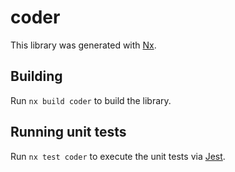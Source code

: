 # coder

This library was generated with [Nx](https://nx.dev).

## Building

Run `nx build coder` to build the library.

## Running unit tests

Run `nx test coder` to execute the unit tests via [Jest](https://jestjs.io).

